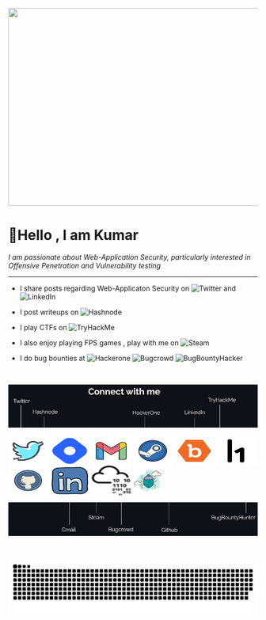 <p align="left"> <img src="/gif/meme.gif" height="400" width="900"></p>
<h1 align="left"> 👋Hello , I am Kumar</h1>


<p align="left" style="italic">
  <em> 
    I am passionate about Web-Application Security, particularly interested in Offensive Penetration and Vulnerability testing </p>
  </em>
  
---

- I share posts regarding Web-Applicaton Security on ![Twitter](https://img.shields.io/badge/twitter-green?style=flat&logo=twitter) and ![LinkedIn](https://img.shields.io/badge/LinkedIn-pink?style=flat&logo=LinkedIn)

- I post writeups on ![Hashnode](https://img.shields.io/badge/hashnode-blue?style=flat&logo=hashnode)

- I play CTFs on ![TryHackMe](https://img.shields.io/badge/tryhackme-red?style=flat&logo=TryHackMe)

- I also enjoy playing FPS games , play with me on ![Steam](https://img.shields.io/badge/Steam-grey?style=flat&logo=steam)

- I do bug bounties at ![Hackerone](https://img.shields.io/badge/Hackerone-green?style=flat&logo=hackerone)  ![Bugcrowd](https://img.shields.io/badge/Bugcrowd-orange?style=flat&logo=bugcrowd)  ![BugBountyHacker](https://img.shields.io/badge/BugBountyHunter-purple?style=flat)

<br>

<p align="center">
  <p align="left"><img src="/customs/top-final1.jpg"></p>

  <p align="center"></p>
    <a href="https://twitter.com/kumarniloy6" target="blank"><img align="center" src="icons/icons8-twitter.svg" alt="twitter" height="60" width="80" /></a>
    <a href="https://dora.hashnode.dev/" target="blank"><img align="center" src="icons/icons8-hashnode.svg" alt="hashnode" height="60" width="80" /></a>
    <a href="mailto:kniloy.sec@gmail.com" target="blank"><img align="center" src="icons/icons8-gmail.svg" alt="gmail" height="60" width="80" /></a>
    <a href="https://steamcommunity.com/id/kniloy07/" target="blank"><img align="center" src="icons/icons8-steam.svg" alt="steam" height="60" width="80" /></a>
    <a href="https://bugcrowd.com/dora007" target="blank"><img align="center" src="icons/bugcrowd-svgrepo-com.svg" alt="bugcrowd" height="60" width="80" /></a>
    <a href="https://hackerone.com/kniloy07" target="blank"><img align="center" src="icons/hackerone-svgrepo-com.svg" alt="hackerone" height="60" width="80" /></a>
    <a href="https://github.com/kniloy07" target="blank"><img align="center" src="icons/icons8-github.svg" alt="github" height="60" width="80" /></a>
    <a href="https://www.linkedin.com/in/kniloy07/" target="blank"><img align="center" src="icons/icons8-linkedin.svg" alt="linkedin" height="60" width="80" /></a>
    <a href="https://tryhackme.com/p/dora007" target="blank"><img align="center" src="icons/tryhackme.svg" alt="tryhackme" height="60" width="80" /></a>
    <a href="https://www.bugbountyhunter.com/hunter/dora" target="blank"><img align="center" src="icons/icons8-bug-100.png" alt="bbh" height="60" width="60" /></a>
  </p>
  
  <p align="left"><img src="/customs/bottom-final.jpg"></p>
  
  </p>
</p>

<br>
<!-- Snek -->
<p align="left"><img src="/gif/snek.svg"></p>
